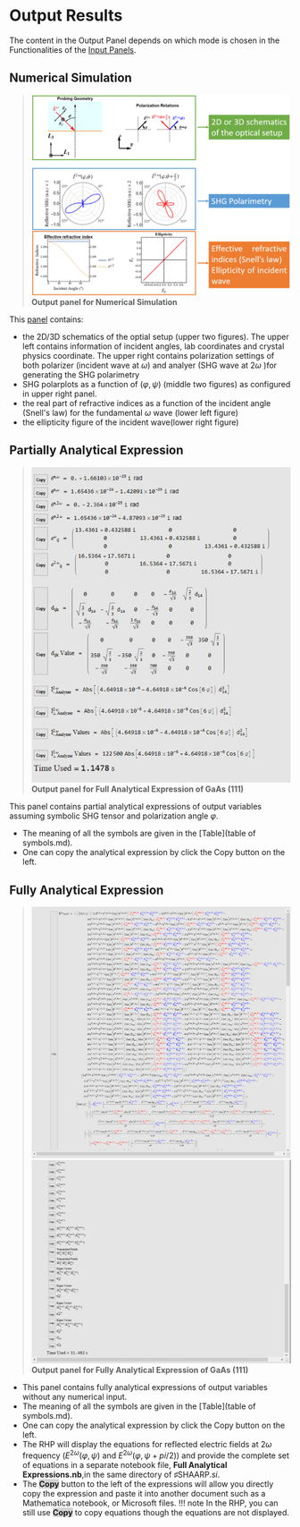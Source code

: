 # Output Results
The content in the Output Panel depends on which mode is chosen in the Functionalities of the [Input Panels](input.md). 
## Numerical Simulation 
>![outputF1.png](img/outputF1.png)
>**Output panel for Numerical Simulation**

This [panel](<input.md#Polarimetry Settings>) contains:
- the 2D/3D schematics of the optial setup (upper two figures). The upper left contains information of incident angles, lab coordinates and crystal physics coordinate. The upper right contains polarization settings of both polarizer (incident wave at $\omega$) and analyer (SHG wave at $2\omega$ )for generating the SHG polarimetry
- SHG polarplots as a function of $(\varphi,\psi)$ (middle two figures) as configured in upper right panel.
- the real part of refractive indices as a function of the incident angle (Snell's law) for the fundamental $\omega$ wave (lower left figure)
- the ellipticity figure of the incident wave(lower right figure)


## Partially Analytical Expression  
>![outputF2.png](img/outputF2.png)
>**Output panel for Full Analytical Expression of GaAs (111)** 

This panel contains partial analytical expressions of output variables assuming symbolic SHG tensor and polarization angle $\varphi$.  
- The meaning of all the symbols are given in the [Table](table of symbols.md). 
- One can copy the analytical expression by click the Copy button on the left. 

## Fully Analytical Expression  
>![outputF3.png](img/outputF3.png)
>![outputF4.png](img/outputF4.png)
>**Output panel for Fully Analytical Expression of GaAs (111)**

- This panel contains fully analytical expressions of output variables without any numerical input.  
- The meaning of all the symbols are given in the [Table](table of symbols.md). 
- One can copy the analytical expression by click the Copy button on the left.
- The RHP will display the equations for reflected electric fields at $2\omega$ frequency ($E^{2\omega}(\varphi,\psi)$ and $E^{2\omega}(\varphi,\psi+pi/2)$) and provide the complete set of equations in a separate notebook file, **Full Analytical Expressions.nb**,in the same directory of ♯SHAARP._si_.
- The <span style="background-color: #D3D3D3"><b>Copy</b></span> button to the left of the expressions will allow you directly copy the expression and paste it into another document such as a Mathematica notebook, or Microsoft files.
!!! note
	In the RHP, you can still use <span style="background-color: #D3D3D3"><b>Copy</b></span> to copy equations though the equations are not displayed.